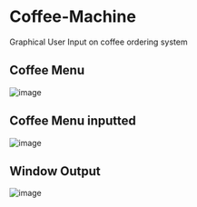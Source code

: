 # Coffee-Machine
Graphical User Input on coffee ordering system
<br />
## Coffee Menu
![image](https://user-images.githubusercontent.com/29586968/57807307-87a96900-7726-11e9-8144-36703bb84f23.png)
<br />
## Coffee Menu inputted
![image](https://user-images.githubusercontent.com/29586968/57807340-98f27580-7726-11e9-8359-b6b94e73aa98.png)
<br />
## Window Output
![image](https://user-images.githubusercontent.com/29586968/57807367-a60f6480-7726-11e9-85a0-2de60be3bceb.png)
